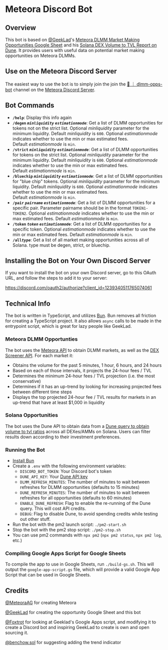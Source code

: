 # Meteora Discord Bot

## Overview

This bot is based on [@GeekLad](https://x.com/GeekLad)'s [Meteora DLMM Market
Making Opportunities Google Sheet](https://docs.google.com/spreadsheets/d/1uMj43pCdVwhDKEswCTbe47LfbmI0CRlmFisDtWaFFyc) and his [Solana DEX Volume to TVL
Report on Dune](https://dune.com/geeklad/solana-dex-volume-to-tvl). It
provides users with useful data on potential market making opportunities on
Meteora DLMMs.

## Use on the Meteora Discord Server

The easiest way to use the bot is to simply join the join the
[🤖 ｜ dlmm-opps-bot](https://discord.com/channels/841152225564950528/1240680906923049080)
channel on the [Meteora Discord Server](https://discord.com/invite/meteora).

## Bot Commands

- **`/help`**: Display this info again
- **`/degen` _`minliquidity`_ _`estimationmode`_**: Get a list of DLMM
  opportunities for tokens not on the strict list. Optional _minliquidity_
  parameter for the minimum liquidity. Default _minliquidity_ is `600`. Optional
  _estimationmode_ indicates whether to use the min or max estimated fees.  
  Default _estimationmode_ is `min`.
- **`/strict` _`minliquidity`_ _`estimationmode`_**: Get a list of DLMM
  opportunities for tokens on the strict list. Optional _minliquidity_ parameter
  for the minimum liquidity. Default _minliquidity_ is `600`. Optional
  _estimationmode_ indicates whether to use the min or max estimated fees.  
   Default _estimationmode_ is `min`.
- **`/bluechip` _`minliquidity`_ _`estimationmode`_**: Get a list of DLMM
  opportunities for "blue chip" tokens. Optional _minliquidity_ parameter for
  the minimum liquidity. Default _minliquidity_ is `600`. Optional
  _estimationmode_ indicates whether to use the min or max estimated fees.  
   Default _estimationmode_ is `min`.
- **`/pair` _`pairname`_ _`estimationmode`_**: Get a list of DLMM opportunities
  for a specific pair. Parameter pairname should be in the format
  `TOKEN1-TOKEN2`. Optional _estimationmode_ indicates whether to use the min
  or max estimated fees. Default _estimationmode_ is `min`.
- **`/token` _`token`_ _`estimationmode`_**: Get a list of DLMM opportunities
  for a specific token. Optional _estimationmode_ indicates whether to use the
  min or max estimated fees. Default _estimationmode_ is `min`.
- **`/all`_`type`_**: Get a list of all market making opportunities across all
  of Solana. type must be degen, strict, or bluechip.

## Installing the Bot on Your Own Discord Server

If you want to install the bot on your own Discord server, go to this OAuth URL,
and follow the steps to add it to your server:

https://discord.com/oauth2/authorize?client_id=1239340511765074061

## Technical Info

The bot is written in TypeScript, and utilizes [Bun](https://bun.sh). Bun
removes all friction for creating a TypeScript project. It also allows `async`
calls to be made in the entrypoint script, which is great for lazy people like
GeekLad.

### Meteora DLMM Opportunties

The bot uses the [Meteora API](https://dlmm-api.meteora.ag/swagger-ui) to obtain
DLMM markets, as well as the
[DEX Screener API](https://docs.dexscreener.com/api/reference).
For each market it:

- Obtains the volume for the past 5 minutes, 1 hour, 6 hours, and 24 hours
- Based on each of those intervals, it projects the 24-hour fees / TVL
- Determines the minimum 24-hour fees / TVL projection (i.e. the most
  conservative)
- Determines if it has an up-trend by looking for increasing projected fees
  between different time steps
- Displays the top projected 24-hour fee / TVL results for markets in an
  up-trend that have at least $1,000 in liquidity

### Solana Opportunities

The bot uses the Dune API to obtain data from a
[Dune query to obtain volume to tvl ratios](https://dune.com/queries/3734698/6281578)
across all DEXes/AMMs on Solana. Users can filter results down according to
their investment preferences.

### Running the Bot

- [Install Bun](https://bun.sh)
- Create a `.env` with the following environment variables:
  - `DISCORD_BOT_TOKEN`: Your Discord bot's token
  - `DUNE_API_KEY`: Your [Dune API key](https://dune.com/settings/api)
  - `DLMM_REFRESH_MINUTES`: The number of minutes to wait between refreshes for
    DLMM opportunities (defaults to 15 minutes)
  - `DUNE_REFRESH_MINUTES`: The number of minutes to wait between refreshes for
    all opportunities (defaults to 60 minutes)
  - `ENABLE_DUNE_REFRESH`: Flag to enable the re-running of the Dune query.
    This will cost API credits.
  - `DEBUG`: Flag to disable Dune, to avoid spending credits while testing out
    other stuff.
- Run the bot with the pm2 launch script: `./pm2-start.sh`
- Stop the bot with the pm2 stop script: `./pm2-stop.sh`
- You can use pm2 commands with `npx pm2` (`npx pm2 status`, `npx pm2 log`, etc.)

### Compiling Google Apps Script for Google Sheets

To compile the app to use in Google Sheets, run `./build-gs.sh`. This will
output the `google-app-script.gs` file, which will provide a valid Google App
Script that can be used in Google Sheets.

## Credits

[@MeteoraAG](https://x.com/MeteoraAG) for creating Meteora

[@GeekLad](https://x.com/GeekLad) for creating the opportunity Google Sheet
and this bot

[@Foxtrot](https://x.com/foxtroteth) for looking at Geeklad's Google Apps
script, and modifying it to create a Discord bot and inspiring GeekLad to
create is own and open sourcing it.

[@benchow.sol](https://twitter.com/hellochow) for suggesting adding the
trend indicator
